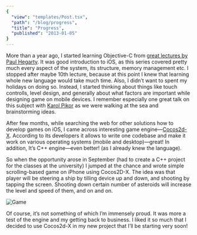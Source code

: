 ```yaml
---
{
  "view": "templates/Post.tsx",
  "path": "/blog/progress",
  "title": "Progress",
  "published": "2013-01-05"
}
---
```


More than a year ago, I started learning Objective-C from [great lectures by Paul Hegarty](https://itunes.apple.com/pl/itunes-u/ipad-iphone-application-development/id473757255). It was good introduction to iOS, as this series covered pretty much every aspect of the system, its structure, memory management etc. I stopped after maybe 10th lecture, because at this point I knew that learning whole new language would take much time. Also, I didn’t want to spent my holidays on doing so. Instead, I started thinking about things like touch controlls, level design, and generally about what factors are important while designing game on mobile devices. I remember especially one great talk on this subject with [Karol Pikor](http://pikor.pl) as we were walking at the sea and brainstorming ideas.

After few months, while searching the web for other solutions how to develop games on iOS, I came across interesting game engine—[Cocos2d-X](https://cocos2d-x.org). According to its developers it allows to write one codebase and make it work on various operating systems (mobile and desktop)—great! In addition, It’s C++ engine—even better! (as I already knew the language).

So when the opportunity arose in September (had to create a C++ project for the classes at the university) I jumped at the chance and wrote simple scrolling-based game on iPhone using Cocos2D-X. The idea was that player will be steering a ship by tilling device up and down, and shooting by tapping the screen. Shooting down certain number of asteroids will increase the level and speed of them, and on and on.

![Game](/images/blog/game.jpg)

Of course, it’s not something of which I’m immensely proud. It was more a test of the engine and my getting back to business. I liked it so much that I decided to use Cocos2d-X in my new project that I’ll be starting very soon!
